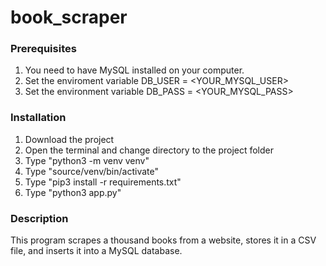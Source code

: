 # book_scraper

### Prerequisites

1. You need to have MySQL installed on your computer.
2. Set the enviroment variable DB_USER = <YOUR_MYSQL_USER>
3. Set the environment variable DB_PASS = <YOUR_MYSQL_PASS>

### Installation

1. Download the project
2. Open the terminal and change directory to the project folder
3. Type "python3 -m venv venv"
4. Type "source/venv/bin/activate"
5. Type "pip3 install -r requirements.txt"
6. Type "python3 app.py"

### Description

This program scrapes a thousand books from a website, stores it in a CSV file, and inserts it into a MySQL database.

